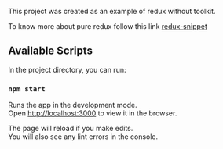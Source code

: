 This project was created as an example of redux without toolkit.

To know more about pure redux follow this link [redux-snippet](https://github.com/ilichka/redux-snippet)

## Available Scripts

In the project directory, you can run:

### `npm start`

Runs the app in the development mode.\
Open [http://localhost:3000](http://localhost:3000) to view it in the browser.

The page will reload if you make edits.\
You will also see any lint errors in the console.